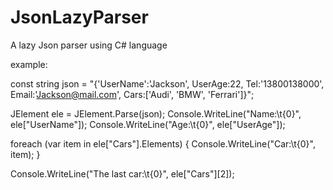 # JsonLazyParser
A lazy Json parser using C# language

example:

const string json = "{'UserName':'Jackson', UserAge:22, Tel:'13800138000', Email:'Jackson@mail.com', Cars:['Audi', 'BMW', 'Ferrari']}";

JElement ele = JElement.Parse(json);
Console.WriteLine("Name:\t{0}", ele["UserName"]);
Console.WriteLine("Age:\t{0}", ele["UserAge"]);

foreach (var item in ele["Cars"].Elements)
{
    Console.WriteLine("Car:\t{0}", item);
}

Console.WriteLine("The last car:\t{0}", ele["Cars"][2]);

